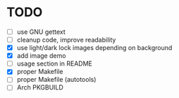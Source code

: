 # TODO
- [ ] use GNU gettext
- [ ] cleanup code, improve readability
- [x] use light/dark lock images depending on background
- [x] add image demo
- [ ] usage section in README
- [x] proper Makefile
- [ ] proper Makefile (autotools)
- [ ] Arch PKGBUILD
